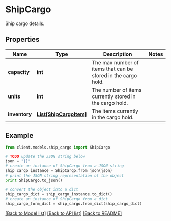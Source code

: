 # ShipCargo

Ship cargo details.

## Properties

Name | Type | Description | Notes
------------ | ------------- | ------------- | -------------
**capacity** | **int** | The max number of items that can be stored in the cargo hold. | 
**units** | **int** | The number of items currently stored in the cargo hold. | 
**inventory** | [**List[ShipCargoItem]**](ShipCargoItem.md) | The items currently in the cargo hold. | 

## Example

```python
from client.models.ship_cargo import ShipCargo

# TODO update the JSON string below
json = "{}"
# create an instance of ShipCargo from a JSON string
ship_cargo_instance = ShipCargo.from_json(json)
# print the JSON string representation of the object
print ShipCargo.to_json()

# convert the object into a dict
ship_cargo_dict = ship_cargo_instance.to_dict()
# create an instance of ShipCargo from a dict
ship_cargo_form_dict = ship_cargo.from_dict(ship_cargo_dict)
```
[[Back to Model list]](../README.md#documentation-for-models) [[Back to API list]](../README.md#documentation-for-api-endpoints) [[Back to README]](../README.md)


